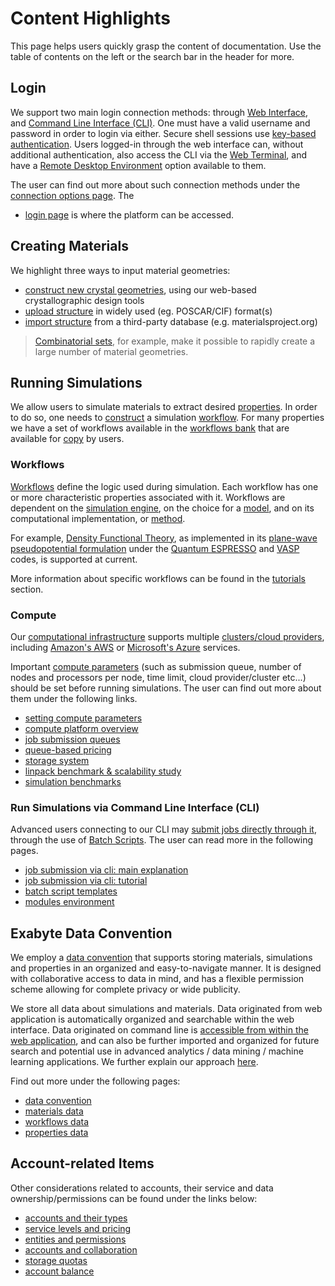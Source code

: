 # Content Highlights

This page helps users quickly grasp the content of documentation. Use the table of contents on the left or the search bar in the header for more.

## Login

We support two main login connection methods: through [Web Interface](../ui/overview.md), and [Command Line Interface (CLI)](../cli/overview.md). One must have a valid username and password in order to login via either. Secure shell sessions use [key-based authentication](../remote-connection/ssh.md#generate-ssh-keys). Users logged-in through the web interface can, without additional authentication, also access the CLI via the [Web Terminal](../remote-connection/web-terminal.md), and have a [Remote Desktop Environment](../remote-connection/remote-desktop.md) option available to them. 

The user can find out more about such connection methods under the [connection options page](../remote-connection/overview.md). The
- <a href="http://platform.exabyte.io/login" target="_blank">login page</a> is where the platform can be accessed.

## Creating Materials

We highlight three ways to input material geometries:

- [construct new crystal geometries](../materials-designer/overview.md), using our web-based crystallographic design tools
- [upload structure](../materials/actions/upload.md) in widely used (eg. POSCAR/CIF) format(s)
- [import structure](../materials/actions/import.md) from a third-party database (e.g. materialsproject.org)

> [Combinatorial sets](../materials-designer/header-menu/advanced/combinatorial-set.md), for example, make it possible to rapidly create a large number of material geometries.

## Running Simulations

We allow users to simulate materials to extract desired [properties](../properties/overview.md). In order to do so, one needs to [construct](../workflow-designer/overview.md) a simulation [workflow](../workflows/overview.md). For many properties we have a set of workflows available in the [workflows bank](../workflows/bank.md) that are available for [copy](../workflows/actions/copy-bank.md) by users.

### Workflows

[Workflows](../workflows/overview.md) define the logic used during simulation. Each workflow has one or more characteristic properties associated with it. Workflows are dependent on the [simulation engine](../software/overview.md), on the choice for a [model](../models/overview.md), and on its computational implementation, or [method](../methods/overview.md). 

For example, [Density Functional Theory](../models-directory/dft/overview.md), as implemented in its [plane-wave pseudopotential formulation](../methods-directory/pseudopotential/overview.md) under the [Quantum ESPRESSO](../software-directory/modeling/quantum-espresso/overview.md) and [VASP](../software-directory/modeling/vasp/overview.md) codes, is supported at current.

More information about specific workflows can be found in the [tutorials](../tutorials/overview.md) section.

### Compute

Our [computational infrastructure](../infrastructure/overview.md) supports multiple [clusters/cloud providers](../infrastructure/clusters/overview.md), including [Amazon's AWS](../infrastructure/clusters/aws.md) or [Microsoft's Azure](../infrastructure/clusters/azure.md) services.

Important [compute parameters](../infrastructure/compute/parameters.md) (such as submission queue, number of nodes and processors per node, time limit, cloud provider/cluster etc...) should be set before running simulations. The user can find out more about them under the following links.

- [setting compute parameters](../infrastructure/compute/parameters.md)
- [compute platform overview](../infrastructure/compute/overview.md)
- [job submission queues](../infrastructure/resource/queues.md)
- [queue-based pricing](../infrastructure/resource/category.md)
- [storage system](../infrastructure/storage.md)
- [linpack benchmark & scalability study](../benchmarks/hpl-benchmark.md)
- [simulation benchmarks](../benchmarks/high-throughput-screening.md)

### Run Simulations via Command Line Interface (CLI)

Advanced users connecting to our CLI may [submit jobs directly through it](../jobs-cli/overview.md), through the use of [Batch Scripts](../jobs-cli/batch-scripts/overview.md). The user can read more in the following pages.

- [job submission via cli: main explanation](../jobs-cli/overview.md)
- [job submission via cli: tutorial](../tutorials/cli-job)
- [batch script templates](../jobs-cli/batch-scripts/overview.md)
- [modules environment](../cli/modules.md)

<!-- TODO by GM: uncomment when tutorials are implemented

### Extra Simulation Capabilities

- [restart from previous run](../tutorials/restart-job)
- [remote desktop visualization](../tutorials/remote-desktop)

-->

## Exabyte Data Convention

We employ a [data convention](../data-structured/overview.md) that supports storing materials, simulations and properties in an organized and easy-to-navigate manner. It is designed with collaborative access to data in mind, and has a flexible permission scheme allowing for complete privacy or wide publicity.

We store all data about simulations and materials. Data originated from web application is automatically organized and searchable within the web interface. Data originated on command line is [accessible from within the web application](../data-in-objectstorage/overview.md), and can also be further imported and organized for future search and potential use in advanced analytics / data mining / machine learning applications. We further explain our approach [here](../data/overview.md).

Find out more under the following pages:

- [data convention](../data-structured/overview.md)
- [materials data](../materials/data.md)
- [workflows data](../workflows/data/overview.md)
- [properties data](../properties/data/list.md)

## Account-related Items

Other considerations related to accounts, their service and data ownership/permissions can be found under the links below:

- [accounts and their types](../accounts/overview.md)
- [service levels and pricing](../pricing/service-levels.md)
- [entities and permissions](../entities-general/permissions.md)
- [accounts and collaboration](../collaboration/organizations/overview.md)
- [storage quotas](../accounts/quota.md)
- [account balance](../accounts/balance.md)
